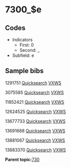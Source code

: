# 7300\_$e

## Codes

-   Indicators
    -   First: 0
    -   Second: \_
-   Subfield: e

## Sample bibs

1291751 [Quicksearch](https://search.library.yale.edu/catalog/1291751) [VXWS](http://prodorbis.library.yale.edu:7014/vxws/GetHoldingsService?bibId=1291751)

3075585 [Quicksearch](https://search.library.yale.edu/catalog/3075585) [VXWS](http://prodorbis.library.yale.edu:7014/vxws/GetHoldingsService?bibId=3075585)

11852421 [Quicksearch](https://search.library.yale.edu/catalog/11852421) [VXWS](http://prodorbis.library.yale.edu:7014/vxws/GetHoldingsService?bibId=11852421)

12624525 [Quicksearch](https://search.library.yale.edu/catalog/12624525) [VXWS](http://prodorbis.library.yale.edu:7014/vxws/GetHoldingsService?bibId=12624525)

13677733 [Quicksearch](https://search.library.yale.edu/catalog/13677733) [VXWS](http://prodorbis.library.yale.edu:7014/vxws/GetHoldingsService?bibId=13677733)

13691688 [Quicksearch](https://search.library.yale.edu/catalog/13691688) [VXWS](http://prodorbis.library.yale.edu:7014/vxws/GetHoldingsService?bibId=13691688)

13881067 [Quicksearch](https://search.library.yale.edu/catalog/13881067) [VXWS](http://prodorbis.library.yale.edu:7014/vxws/GetHoldingsService?bibId=13881067)

13883370 [Quicksearch](https://search.library.yale.edu/catalog/13883370) [VXWS](http://prodorbis.library.yale.edu:7014/vxws/GetHoldingsService?bibId=13883370)

**Parent topic:**[730](../../tags/730/730.md)

